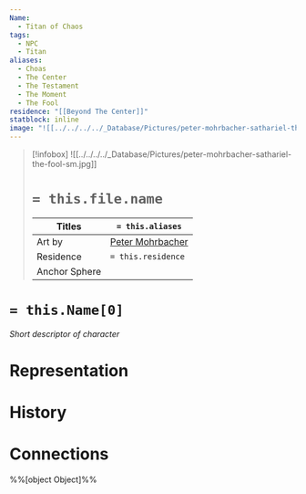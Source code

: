 ```yaml
---
Name:
  - Titan of Chaos
tags:
  - NPC
  - Titan
aliases:
  - Choas
  - The Center
  - The Testament
  - The Moment
  - The Fool
residence: "[[Beyond The Center]]"
statblock: inline
image: "![[../../../../_Database/Pictures/peter-mohrbacher-sathariel-the-fool-sm.jpg]]"
---
```

> [!infobox]
> ![[../../../../_Database/Pictures/peter-mohrbacher-sathariel-the-fool-sm.jpg]]
> # `= this.file.name`
> | Titles | `= this.aliases` |
> | ---- | ---- |
> |Art by | [Peter Mohrbacher](https://www.artstation.com/bugmeyer)|
> | Residence | `= this.residence` |
> | Anchor Sphere| |
# `= this.Name[0]`
*Short descriptor of character*
# Representation
# History
# Connections

%%[object Object]%%